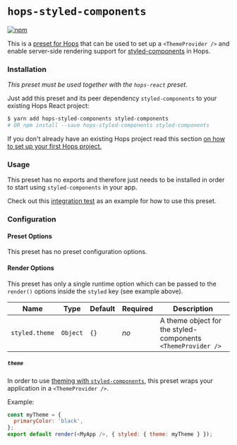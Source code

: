 # `hops-styled-components`

[![npm](https://img.shields.io/npm/v/hops-styled-components.svg)](https://www.npmjs.com/package/hops-styled-components)

This is a [preset for Hops](https://github.com/xing/hops/tree/wip-docs-next#presets) that can be used to set up a `<ThemeProvider />` and enable server-side rendering support for [styled-components](https://www.styled-components.com/) in Hops.

### Installation

_This preset must be used together with the `hops-react` preset._

Just add this preset and its peer dependency `styled-components` to your existing Hops React project:

```bash
$ yarn add hops-styled-components styled-components
# OR npm install --save hops-styled-components styled-components
```

If you don't already have an existing Hops project read this section [on how to set up your first Hops project.](https://github.com/xing/hops/tree/wip-docs-next#quick-start)

### Usage

This preset has no exports and therefore just needs to be installed in order to start using `styled-components` in your app.

Check out this [integration test](https://github.com/xing/hops/tree/next/packages/spec/integration/styled-components) as an example for how to use this preset.

### Configuration

#### Preset Options

This preset has no preset configuration options.

#### Render Options

This preset has only a single runtime option which can be passed to the `render()` options inside the `styled` key (see example above).

| Name           | Type     | Default | Required | Description                                                  |
| -------------- | -------- | ------- | -------- | ------------------------------------------------------------ |
| `styled.theme` | `Object` | `{}`    | _no_     | A theme object for the styled-components `<ThemeProvider />` |

##### `theme`

In order to use [theming with `styled-components`](https://www.styled-components.com/docs/advanced#theming), this preset wraps your application in a `<ThemeProvider />`.

Example:

```javascript
const myTheme = {
  primaryColor: 'black',
};
export default render(<MyApp />, { styled: { theme: myTheme } });
```
